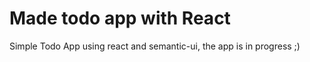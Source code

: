 # Made todo app with React

Simple Todo App using react and semantic-ui, the app is in progress ;)



